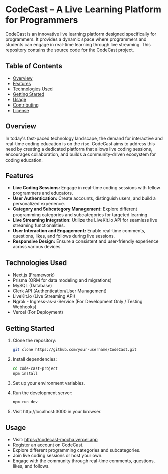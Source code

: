 # CodeCast – A Live Learning Platform for Programmers

CodeCast is an innovative live learning platform designed specifically for programmers. It provides a dynamic space where programmers and students can engage in real-time learning through live streaming. This repository contains the source code for the CodeCast project.

## Table of Contents

- [Overview](#overview)
- [Features](#features)
- [Technologies Used](#technologies-used)
- [Getting Started](#getting-started)
- [Usage](#usage)
- [Contributing](#contributing)
- [License](#license)

## Overview

In today's fast-paced technology landscape, the demand for interactive and real-time coding education is on the rise. CodeCast aims to address this need by creating a dedicated platform that allows live coding sessions, encourages collaboration, and builds a community-driven ecosystem for coding education.

## Features

- **Live Coding Sessions:** Engage in real-time coding sessions with fellow programmers and educators.
- **User Authentication:** Create accounts, distinguish users, and build a personalized experience.
- **Category and Subcategory Management:** Explore different programming categories and subcategories for targeted learning.
- **Live Streaming Integration:** Utilize the LiveKit.io API for seamless live streaming functionalities.
- **User Interaction and Engagement:** Enable real-time comments, questions, likes, and follows during live sessions.
- **Responsive Design:** Ensure a consistent and user-friendly experience across various devices.

## Technologies Used

- Next.js (Framework)
- Prisma (ORM for data modeling and migrations)
- MySQL (Database)
- Clerk API (Authentication/User Management)
- LiveKit.io (Live Streaming API)
- Ngrok - Ingress-as-a-Service (For Development Only / Testing Webhooks)
- Vercel (For Deployment)

## Getting Started

1. Clone the repository:

   ```bash
   git clone https://github.com/your-username/CodeCast.git
2. Install dependencies:

   ```bash
   cd code-cast-project
   npm install

4. Set up your environment variables.

5. Run the development server:

   ```bash
   npm run dev

6. Visit http://localhost:3000 in your browser.

## Usage
- Visit: https://codecast-mocha.vercel.app
- Register an account on CodeCast.
- Explore different programming categories and subcategories.
- Join live coding sessions or host your own.
- Engage with the community through real-time comments, questions, likes, and follows.
